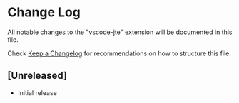 # Change Log

All notable changes to the "vscode-jte" extension will be documented in this file.

Check [Keep a Changelog](http://keepachangelog.com/) for recommendations on how to structure this file.

## [Unreleased]

- Initial release